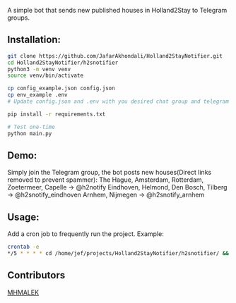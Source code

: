 A simple bot that sends new published houses in Holland2Stay to Telegram groups.

## Installation:
```bash
git clone https://github.com/JafarAkhondali/Holland2StayNotifier.git
cd Holland2StayNotifier/h2snotifier
python3 -m venv venv
source venv/bin/activate

cp config_example.json config.json
cp env_example .env
# Update config.json and .env with you desired chat group and telegram bot

pip install -r requirements.txt

# Test one-time
python main.py
```

## Demo:
Simply join the Telegram group, the bot posts new houses(Direct links removed to prevent spammer):
The Hague, Amsterdam, Rotterdam, Zoetermeer, Capelle -> @h2notify
Eindhoven, Helmond, Den Bosch, Tilberg -> @h2snotify_eindhoven
Arnhem, Nijmegen  -> @h2snotify_arnhem

## Usage:
Add a cron job to frequently run the project. Example:
```bash
crontab -e
*/5 * * * * cd /home/jef/projects/Holland2StayNotifier/h2snotifier/ && bash ./run.sh
```


## Contributors
[MHMALEK](https://github.com/MHMALEK)
